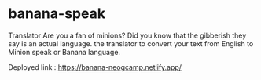 # banana-speak
Translator
Are you a fan of minions? Did you know that the gibberish they say is an actual language.
the translator to convert your text from English to Minion speak or Banana language.


Deployed link :  https://banana-neogcamp.netlify.app/